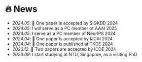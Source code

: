 # 🔥 News
- *2024.05*: 🎉 One paper is accepted by SIGKDD 2024
- *2024.05*: I will serve as a PC member of AAAI 2025
- *2024.05*: I serve as a PC member of NeurIPS 2024
- *2024.04*: 🎉 One paper is accepted by IJCAI 2024
- *2024.04*: 🎉 One paper is published at TKDE 2024
- *2023.12*: 🎉 Two papers are accepted by ICDE 2024
- *2023.09*: I start studying at NTU, Singapore, as a visiting PhD
